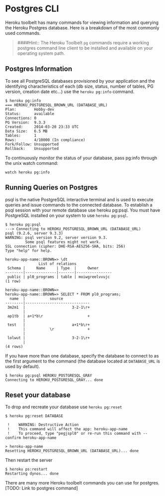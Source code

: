 # Postgres CLI

Heroku toolbelt has many commands for viewing information and querying the Heroku Postgres database.  Here is a breakdown of the most commonly used commands.

> ####Hint:: The Heroku Toolbelt `pg` commands require a working postgres command line client to be installed and available on your operating system path.


## Postgres Information

To see all PostgreSQL databases provisioned by your application and the identifying characteristics of each (db size, status, number of tables, PG version, creation date etc…) use the `heroku pg:info` command.

```
$ heroku pg:info
=== HEROKU_POSTGRESQL_BROWN_URL (DATABASE_URL)
Plan:        Hobby-dev
Status:      available
Connections: 0
PG Version:  9.3.3
Created:     2014-03-20 23:33 UTC
Data Size:   6.5 MB
Tables:      1
Rows:        4/10000 (In compliance)
Fork/Follow: Unsupported
Rollback:    Unsupported
```

To continuously monitor the status of your database, pass pg:info through the unix watch command:
```
watch heroku pg:info
```


## Running Queries on Postgres

psql is the native PostgreSQL interactive terminal and is used to execute queries and issue commands to the connected database.  To establish a psql session with your remote database use heroku pg:psql. You must have PostgreSQL installed on your system to use `heroku pg:psql`.

```
$ heroku pg:psql
---> Connecting to HEROKU_POSTGRESQL_BROWN_URL (DATABASE_URL)
psql (9.2.6, server 9.3.3)
WARNING: psql version 9.2, server version 9.3.
         Some psql features might not work.
SSL connection (cipher: DHE-RSA-AES256-SHA, bits: 256)
Type "help" for help.

heroku-app-name::BROWN=> \dt
               List of relations
 Schema |     Name     | Type  |     Owner
--------|--------------|-------|----------------
 public | pl0_programs | table | moiwgreelvvujc
(1 row)

heroku-app-name::BROWN=>
heroku-app-name::BROWN=> SELECT * FROM pl0_programs;
  name  |           source
--------|-----------------------------
 3m2m1  |                     3-2-1\r+
        |
 ap1tb  | a+1*b\r                    +
        |
 test   |                     a+1*b\r+
        |           \r               +
        |
 lolwut |                     3-2-1\r+
        |
(4 rows)
```

If you have more than one database, specify the database to connect to as the first argument to the command (the database located at `DATABASE_URL` is used by default).

```
$ heroku pg:psql HEROKU_POSTGRESQL_GRAY
Connecting to HEROKU_POSTGRESQL_GRAY... done
```

## Reset your database

To drop and recreate your database use `heroku pg:reset`

```
$ heroku pg:reset DATABASE

 !    WARNING: Destructive Action
 !    This command will affect the app: heroku-app-name
 !    To proceed, type "pegjspl0" or re-run this command with --confirm heroku-app-name

> heroku-app-name
Resetting HEROKU_POSTGRESQL_BROWN_URL (DATABASE_URL)... done
```

Then restart the server

```
$ heroku ps:restart
Restarting dynos... done
```

There are many more Heroku toolbelt commands you can use for postgres. [TODO: Link to postgres command]
